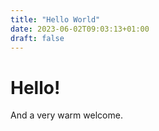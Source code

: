 ```yaml
---
title: "Hello World"
date: 2023-06-02T09:03:13+01:00
draft: false
---
```


# Hello!

And a very warm welcome.

